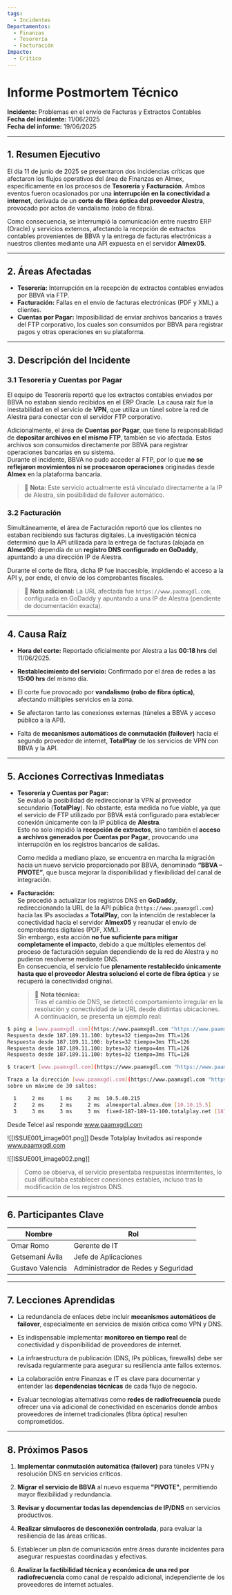 ```yaml
---
tags:
  - Incidentes
Departamentos:
  - Finanzas
  - Tesorería
  - Facturación
Impacto:
  - Critico
---
```

# Informe Postmortem Técnico

**Incidente:** Problemas en el envío de Facturas y Extractos Contables  
**Fecha del incidente:** 11/06/2025  
**Fecha del informe:** 19/06/2025

---

## 1. Resumen Ejecutivo

El día 11 de junio de 2025 se presentaron dos incidencias críticas que afectaron los flujos operativos del área de Finanzas en Almex, específicamente en los procesos de **Tesorería** y **Facturación**. Ambos eventos fueron ocasionados por una **interrupción en la conectividad a internet**, derivada de un **corte de fibra óptica del proveedor Alestra**, provocado por actos de vandalismo (robo de fibra).

Como consecuencia, se interrumpió la comunicación entre nuestro ERP (Oracle) y servicios externos, afectando la recepción de extractos contables provenientes de BBVA y la entrega de facturas electrónicas a nuestros clientes mediante una API expuesta en el servidor **Almex05**.

---

## 2. Áreas Afectadas

- **Tesorería:** Interrupción en la recepción de extractos contables enviados por BBVA vía FTP.
- **Facturación:** Fallas en el envío de facturas electrónicas (PDF y XML) a clientes.
- **Cuentas por Pagar:** Imposibilidad de enviar archivos bancarios a través del FTP corporativo, los cuales son consumidos por BBVA para registrar pagos y otras operaciones en su plataforma.

---

## 3. Descripción del Incidente

### 3.1 Tesorería y Cuentas por Pagar

El equipo de Tesorería reportó que los extractos contables enviados por BBVA no estaban siendo recibidos en el ERP Oracle. La causa raíz fue la inestabilidad en el servicio de **VPN**, que utiliza un túnel sobre la red de Alestra para conectar con el servidor FTP corporativo.

Adicionalmente, el área de **Cuentas por Pagar**, que tiene la responsabilidad de **depositar archivos en el mismo FTP**, también se vio afectada. Estos archivos son consumidos directamente por BBVA para registrar operaciones bancarias en su sistema.  
Durante el incidente, BBVA no pudo acceder al FTP, por lo que **no se reflejaron movimientos ni se procesaron operaciones** originadas desde **Almex** en la plataforma bancaria.


> 🔎 **Nota:** Este servicio actualmente está vinculado directamente a la IP de Alestra, sin posibilidad de failover automático.

### 3.2 Facturación

Simultáneamente, el área de Facturación reportó que los clientes no estaban recibiendo sus facturas digitales. La investigación técnica determinó que la API utilizada para la entrega de facturas (alojada en **Almex05**) dependía de un **registro DNS configurado en GoDaddy**, apuntando a una dirección IP de Alestra.

Durante el corte de fibra, dicha IP fue inaccesible, impidiendo el acceso a la API y, por ende, el envío de los comprobantes fiscales.

> 🔎 **Nota adicional:** La URL afectada fue `https://www.paamxgdl.com`, configurada en GoDaddy y apuntando a una IP de Alestra (pendiente de documentación exacta).

---

## 4. Causa Raíz

- **Hora del corte:** Reportado oficialmente por Alestra a las **00:18 hrs** del 11/06/2025.
    
- **Restablecimiento del servicio:** Confirmado por el área de redes a las **15:00 hrs** del mismo día.
    
- El corte fue provocado por **vandalismo (robo de fibra óptica)**, afectando múltiples servicios en la zona.
    
- Se afectaron tanto las conexiones externas (túneles a BBVA y acceso público a la API).
    
- Falta de **mecanismos automáticos de conmutación (failover)** hacia el segundo proveedor de internet, **TotalPlay** de los servicios de VPN con BBVA y la API.

---

## 5. Acciones Correctivas Inmediatas

- **Tesorería y Cuentas por Pagar:**  
  Se evaluó la posibilidad de redireccionar la VPN al proveedor secundario (**TotalPlay**). No obstante, esta medida no fue viable, ya que el servicio de FTP utilizado por BBVA está configurado para establecer conexión únicamente con la IP pública de **Alestra**.  
  Esto no solo impidió la **recepción de extractos**, sino también el **acceso a archivos generados por Cuentas por Pagar**, provocando una interrupción en los registros bancarios de salidas.

  Como medida a mediano plazo, se encuentra en marcha la migración hacia un nuevo servicio proporcionado por BBVA, denominado **“BBVA – PIVOTE”**, que busca mejorar la disponibilidad y flexibilidad del canal de integración.

- **Facturación:**  
    Se procedió a actualizar los registros DNS en **GoDaddy**, redireccionando la URL de la API pública (`https://www.paamxgdl.com`) hacia las IPs asociadas a **TotalPlay**, con la intención de restablecer la conectividad hacia el servidor **Almex05** y reanudar el envío de comprobantes digitales (PDF, XML).  
    Sin embargo, esta acción **no fue suficiente para mitigar completamente el impacto**, debido a que múltiples elementos del proceso de facturación seguían dependiendo de la red de Alestra y no pudieron resolverse mediante DNS.  
    En consecuencia, el servicio fue **plenamente restablecido únicamente hasta que el proveedor Alestra solucionó el corte de fibra óptica** y se recuperó la conectividad original.
    
    > 🔧 **Nota técnica:**  
    > Tras el cambio de DNS, se detectó comportamiento irregular en la resolución y conectividad de la URL desde distintas ubicaciones. A continuación, se presenta un ejemplo real:
    

``` bash
$ ping a [www.paamxgdl.com](https://www.paamxgdl.com "https://www.paamxgdl.com/") [187.189.11.100] con 32 bytes de datos:  
Respuesta desde 187.189.11.100: bytes=32 tiempo=2ms TTL=126  
Respuesta desde 187.189.11.100: bytes=32 tiempo=3ms TTL=126  
Respuesta desde 187.189.11.100: bytes=32 tiempo=4ms TTL=126  
Respuesta desde 187.189.11.100: bytes=32 tiempo=3ms TTL=126
```

``` bash
$ tracert [www.paamxgdl.com](https://www.paamxgdl.com "https://www.paamxgdl.com/")

Traza a la dirección [www.paamxgdl.com](https://www.paamxgdl.com "https://www.paamxgdl.com/") [187.189.11.100]  
sobre un máximo de 30 saltos:

  1     2 ms     1 ms     2 ms  10.5.40.215  
  2     2 ms     2 ms     2 ms  almexportal.almex.dom [10.10.15.5]  
  3     3 ms     3 ms     3 ms  fixed-187-189-11-100.totalplay.net [187.189.11.100]
```

Desde Telcel así responde www.paamxgdl.com

![[ISSUE001_image001.png]]
Desde Totalplay Invitados así responde www.paamxgdl.com

![[ISSUE001_image002.png]]

> Como se observa, el servicio presentaba respuestas intermitentes, lo cual dificultaba establecer conexiones estables, incluso tras la modificación de los registros DNS.

---

## 6. Participantes Clave

| Nombre           | Rol                                |
| ---------------- | ---------------------------------- |
| Omar Romo        | Gerente de IT                      |
| Getsemani Ávila  | Jefe de Aplicaciones               |
| Gustavo Valencia | Administrador de Redes y Seguridad |

---

## 7. Lecciones Aprendidas

- La redundancia de enlaces debe incluir **mecanismos automáticos de failover**, especialmente en servicios de misión crítica como VPN y DNS.
    
- Es indispensable implementar **monitoreo en tiempo real** de conectividad y disponibilidad de proveedores de internet.
    
- La infraestructura de publicación (DNS, IPs públicas, firewalls) debe ser revisada regularmente para asegurar su resiliencia ante fallos externos.
    
- La colaboración entre Finanzas e IT es clave para documentar y entender las **dependencias técnicas** de cada flujo de negocio.
    
- Evaluar tecnologías alternativas como **redes de radiofrecuencia** puede ofrecer una vía adicional de conectividad en escenarios donde ambos proveedores de internet tradicionales (fibra óptica) resulten comprometidos.

---

## 8. Próximos Pasos

1. **Implementar conmutación automática (failover)** para túneles VPN y resolución DNS en servicios críticos.
    
2. **Migrar el servicio de BBVA** al nuevo esquema **"PIVOTE"**, permitiendo mayor flexibilidad y redundancia.
    
3. **Revisar y documentar todas las dependencias de IP/DNS** en servicios productivos.
    
4. **Realizar simulacros de desconexión controlada**, para evaluar la resiliencia de las áreas críticas.
    
5. Establecer un plan de comunicación entre áreas durante incidentes para asegurar respuestas coordinadas y efectivas.
    
6. **Analizar la factibilidad técnica y económica de una red por radiofrecuencia** como canal de respaldo adicional, independiente de los proveedores de internet actuales.
